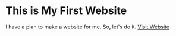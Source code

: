 # This is My First Website
I have a plan to make a website for me. So, let's do it.
[Visit Website](https://sekendar1823.github.io/my-repository/)
